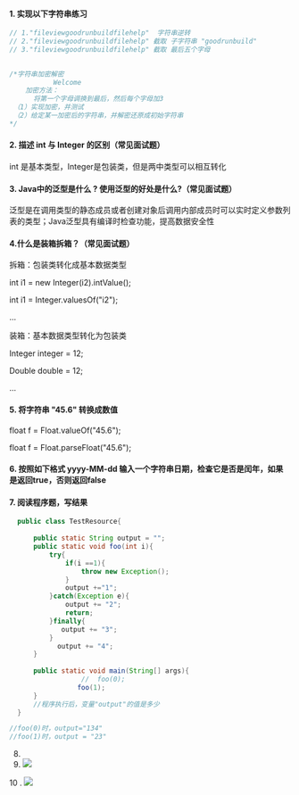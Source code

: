 #### 1. 实现以下字符串练习

```java
// 1."fileviewgoodrunbuildfilehelp"  字符串逆转
// 2."fileviewgoodrunbuildfilehelp" 截取 子字符串 "goodrunbuild"
// 3."fileviewgoodrunbuildfilehelp" 截取 最后五个字母

  
/*字符串加密解密
           Welcome
    加密方法：
      将第一个字母调换到最后，然后每个字母加3 
 （1）实现加密，并测试
 （2）给定某一加密后的字符串，并解密还原成初始字符串
*/
```

#### 2. 描述 int 与 Integer 的区别（常见面试题）

int 是基本类型，Integer是包装类，但是两中类型可以相互转化

#### 3.  Java中的泛型是什么 ? 使用泛型的好处是什么?（常见面试题）

泛型是在调用类型的静态成员或者创建对象后调用内部成员时可以实时定义参数列表的类型；Java泛型具有编译时检查功能，提高数据安全性

#### 4.什么是装箱拆箱？（常见面试题）

拆箱：包装类转化成基本数据类型

int i1 = new Integer(i2).intValue();

int i1 = Integer.valuesOf("i2");

...

装箱：基本数据类型转化为包装类

Integer integer = 12;

Double double = 12;

...

#### 5. 将字符串 "45.6" 转换成数值

float f = Float.valueOf("45.6");

float f = Float.parseFloat("45.6");

#### 6.  按照如下格式 yyyy-MM-dd 输入一个字符串日期，检查它是否是闰年，如果是返回true，否则返回false



#### 7. 阅读程序题，写结果

```java
  public class TestResource{
      
      public static String output = "";
      public static void foo(int i){
          try{
              if(i ==1){
                  throw new Exception();                  
              }
              output +="1";
          }catch(Exception e){
              output += "2";
              return;
          }finally{
          	 output += "3";
		  }
          	output += "4";
      }
      
      public static void main(String[] args){
                  //  foo(0);
                 foo(1);          
      }      
      //程序执行后，变量"output"的值是多少      
  }

//foo(0)时，output="134"
//foo(1)时，output = "23"
```

8. 
9. ![](img\1.png)



10 . ![](img\2.jpg)